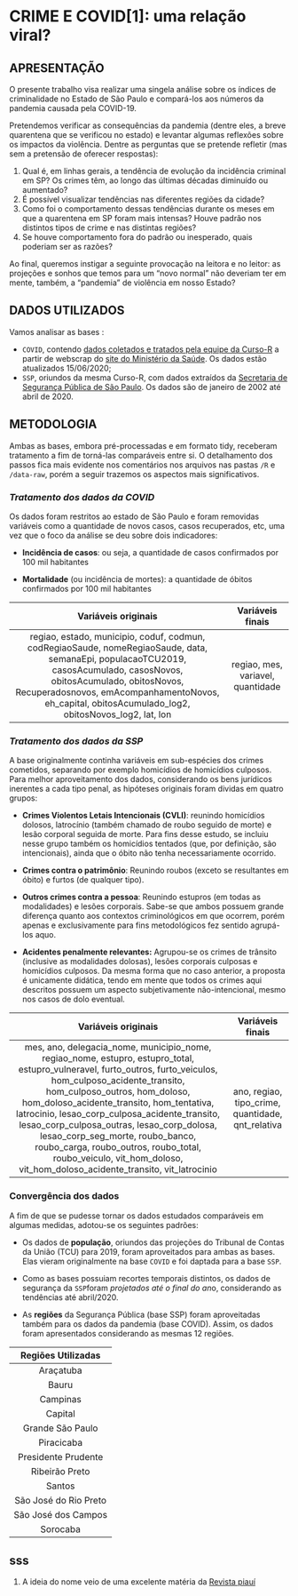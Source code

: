 
<!-- README.md is generated from README.Rmd. Please edit that file -->

# CRIME E COVID\[1\]: uma relação viral?

## APRESENTAÇÃO

O presente trabalho visa realizar uma singela análise sobre os índices
de criminalidade no Estado de São Paulo e compará-los aos números da
pandemia causada pela COVID-19.

Pretendemos verificar as consequências da pandemia (dentre eles, a breve
quarentena que se verificou no estado) e levantar algumas reflexões
sobre os impactos da violência. Dentre as perguntas que se pretende
refletir (mas sem a pretensão de oferecer respostas):

1.  Qual é, em linhas gerais, a tendência de evolução da incidência
    criminal em SP? Os crimes têm, ao longo das últimas décadas
    diminuído ou aumentado?
2.  É possível visualizar tendências nas diferentes regiões da cidade?
3.  Como foi o comportamento dessas tendências durante os meses em que a
    quarentena em SP foram mais intensas? Houve padrão nos distintos
    tipos de crime e nas distintas regiões?
4.  Se houve comportamento fora do padrão ou inesperado, quais poderiam
    ser as razões?

Ao final, queremos instigar a seguinte provocação na leitora e no
leitor: as projeções e sonhos que temos para um “novo normal” não
deveriam ter em mente, também, a “pandemia” de violência em nosso
Estado?

## DADOS UTILIZADOS

Vamos analisar as bases :

  - `COVID`, contendo [dados coletados e tratados pela equipe da
    Curso-R](https://www.youtube.com/watch?v=ja2AbTFN4yk&ab_channel=Curso-R)
    a partir de webscrap do [site do Ministério da
    Saúde](http://covid.saude.gov.br). Os dados estão atualizados
    15/06/2020;
  - `SSP`, oriundos da mesma Curso-R, com dados extraídos da [Secretaria
    de Segurança Pública de São
    Paulo](http://www.ssp.sp.gov.br/transparenciassp/Consulta.aspx). Os
    dados são de janeiro de 2002 até abril de 2020.

## METODOLOGIA

Ambas as bases, embora pré-processadas e em formato tidy, receberam
tratamento a fim de torná-las comparáveis entre si. O detalhamento dos
passos fica mais evidente nos comentários nos arquivos nas pastas `/R` e
`/data-raw`, porém a seguir trazemos os aspectos mais significativos.

### *Tratamento dos dados da COVID*

Os dados foram restritos ao estado de São Paulo e foram removidas
variáveis como a quantidade de novos casos, casos recuperados, etc, uma
vez que o foco da análise se deu sobre dois indicadores:

  - **Incidência de casos**: ou seja, a quantidade de casos confirmados
    por 100 mil habitantes

  - **Mortalidade** (ou incidência de mortes): a quantidade de óbitos
    confirmados por 100 mil habitantes

|                                                                                                                               Variáveis originais                                                                                                                                |         Variáveis finais          |
| :------------------------------------------------------------------------------------------------------------------------------------------------------------------------------------------------------------------------------------------------------------------------------: | :-------------------------------: |
| regiao, estado, municipio, coduf, codmun, codRegiaoSaude, nomeRegiaoSaude, data, semanaEpi, populacaoTCU2019, casosAcumulado, casosNovos, obitosAcumulado, obitosNovos, Recuperadosnovos, emAcompanhamentoNovos, eh\_capital, obitosAcumulado\_log2, obitosNovos\_log2, lat, lon | regiao, mes, variavel, quantidade |

### *Tratamento dos dados da SSP*

A base originalmente continha variáveis em sub-espécies dos crimes
cometidos, separando por exemplo homicídios de homicídios culposos. Para
melhor aproveitamento dos dados, considerando os bens jurídicos
inerentes a cada tipo penal, as hipóteses originais foram dividas em
quatro grupos:

  - **Crimes Violentos Letais Intencionais (CVLI)**: reunindo homicídios
    dolosos, latrocínio (também chamado de roubo seguido de morte) e
    lesão corporal seguida de morte. Para fins desse estudo, se incluiu
    nesse grupo também os homicídios tentados (que, por definição, são
    intencionais), ainda que o óbito não tenha necessariamente ocorrido.

  - **Crimes contra o patrimônio**: Reunindo roubos (exceto se
    resultantes em óbito) e furtos (de qualquer tipo).

  - **Outros crimes contra a pessoa**: Reunindo estupros (em todas as
    modalidades) e lesões corporais. Sabe-se que ambos possuem grande
    diferença quanto aos contextos criminológicos em que ocorrem, porém
    apenas e exclusivamente para fins metodológicos fez sentido
    agrupá-los aquo.

  - **Acidentes penalmente relevantes:** Agrupou-se os crimes de
    trânsito (inclusive as modalidades dolosas), lesões corporais
    culposas e homicídios culposos. Da mesma forma que no caso anterior,
    a proposta é unicamente didática, tendo em mente que todos os crimes
    aqui descritos possuem um aspecto subjetivamente não-intencional,
    mesmo nos casos de dolo eventual.

|                                                                                                                                                                                                                                                               Variáveis originais                                                                                                                                                                                                                                                                |                  Variáveis finais                   |
| :----------------------------------------------------------------------------------------------------------------------------------------------------------------------------------------------------------------------------------------------------------------------------------------------------------------------------------------------------------------------------------------------------------------------------------------------------------------------------------------------------------------------------------------------: | :-------------------------------------------------: |
| mes, ano, delegacia\_nome, municipio\_nome, regiao\_nome, estupro, estupro\_total, estupro\_vulneravel, furto\_outros, furto\_veiculos, hom\_culposo\_acidente\_transito, hom\_culposo\_outros, hom\_doloso, hom\_doloso\_acidente\_transito, hom\_tentativa, latrocinio, lesao\_corp\_culposa\_acidente\_transito, lesao\_corp\_culposa\_outras, lesao\_corp\_dolosa, lesao\_corp\_seg\_morte, roubo\_banco, roubo\_carga, roubo\_outros, roubo\_total, roubo\_veiculo, vit\_hom\_doloso, vit\_hom\_doloso\_acidente\_transito, vit\_latrocinio | ano, regiao, tipo\_crime, quantidade, qnt\_relativa |

### Convergência dos dados

A fim de que se pudesse tornar os dados estudados comparáveis em algumas
medidas, adotou-se os seguintes padrões:

  - Os dados de **população**, oriundos das projeções do Tribunal de
    Contas da União (TCU) para 2019, foram aproveitados para ambas as
    bases. Elas vieram originalmente na base `COVID` e foi daptada para
    a base `SSP`.

  - Como as bases possuiam recortes temporais distintos, os dados de
    segurança da `SSP`foram *projetados até o final do an*o,
    considerando as tendências até abril/2020.

  - As **regiões** da Segurança Pública (base SSP) foram aproveitadas
    também para os dados da pandemia (base COVID). Assim, os dados foram
    apresentados considerando as mesmas 12 regiões.

|  Regiões Utilizadas   |
| :-------------------: |
|       Araçatuba       |
|         Bauru         |
|       Campinas        |
|        Capital        |
|   Grande São Paulo    |
|      Piracicaba       |
|  Presidente Prudente  |
|    Ribeirão Preto     |
|        Santos         |
| São José do Rio Preto |
|  São José dos Campos  |
|       Sorocaba        |

## sss

1.  A ideia do nome veio de uma excelente matéria da [Revista
    piauí](https://piaui.folha.uol.com.br/crime-e-covid-no-rio/)
